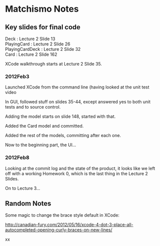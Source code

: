 # Matchismo Notes

## Key slides for final code

Deck            : Lecture 2 Slide 13  
PlayingCard     : Lecture 2 Slide 26  
PlayingCardDeck : Lecture 2 Slide 32  
Card            : Lecture 2 Slide 162  

XCode walkthrough starts at Lecture 2 Slide 35.

### 2012Feb3

Launched XCode from the command line (having looked at the unit test video

In GUI, followed stuff on slides 35-44, except answered yes to both unit tests and to source control.

Adding the model starts on slide 148, started with that.

Added the Card model and committed.

Added the rest of the models, committing after each one.

Now to the beginning part, the UI...


### 2012Feb8

Looking at the commit log and the state of the product, it looks like we left off with a working Homework 0, which is the last thing in the Lecture 2 Slides.

On to Lecture 3…




## Random Notes

Some magic to change the brace style default in XCode:

http://canadian-fury.com/2012/05/16/xcode-4-dot-3-place-all-autocompleted-opening-curly-braces-on-new-lines/

xx